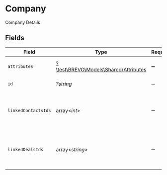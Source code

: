 # Company

Company Details


## Fields

| Field                                                                      | Type                                                                       | Required                                                                   | Description                                                                | Example                                                                    |
| -------------------------------------------------------------------------- | -------------------------------------------------------------------------- | -------------------------------------------------------------------------- | -------------------------------------------------------------------------- | -------------------------------------------------------------------------- |
| `attributes`                                                               | [?\test\BREVO\Models\Shared\Attributes](../../Models/Shared/Attributes.md) | :heavy_minus_sign:                                                         | Company attributes with values                                             |                                                                            |
| `id`                                                                       | *?string*                                                                  | :heavy_minus_sign:                                                         | Unique comoany id                                                          | 629475917295261d9b1f4403                                                   |
| `linkedContactsIds`                                                        | array<*int*>                                                               | :heavy_minus_sign:                                                         | Contact ids for contacts linked to this company                            | 1,2,3                                                                      |
| `linkedDealsIds`                                                           | array<*string*>                                                            | :heavy_minus_sign:                                                         | Deals ids for companies linked to this company                             | 61a5ce58c5d4795761045990,61a5ce58c5d4795761045991,61a5ce58c5d4795761045992 |